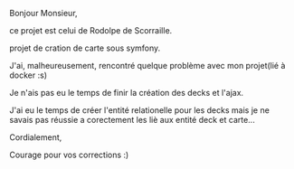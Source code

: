 Bonjour Monsieur,

ce projet est celui de Rodolpe de Scorraille.

projet de cration de carte sous symfony.

J'ai, malheureusement, rencontré quelque problème avec mon projet(lié à docker :s)

Je n'ais pas eu le temps de finir la création des decks et l'ajax.

J'ai eu le temps de créer l'entité relationelle pour les decks mais je ne savais pas réussie a corectement les liè aux entité deck et carte...

Cordialement,

Courage pour vos corrections :)